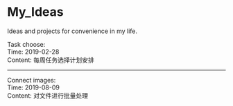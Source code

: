 # My_Ideas
Ideas and projects for convenience in my life.

Task choose:    
Time: 2019-02-28  
Content: 每周任务选择计划安排  
  
---
Connect images:  
Time: 2019-08-09  
Content: 对文件进行批量处理  

